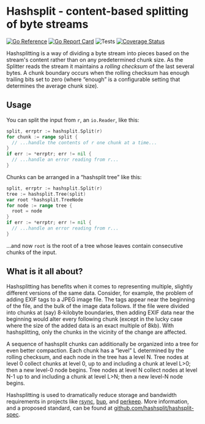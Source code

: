 # Hashsplit - content-based splitting of byte streams

[![Go Reference](https://pkg.go.dev/badge/github.com/bobg/hashsplit/v2.svg)](https://pkg.go.dev/github.com/bobg/hashsplit/v2)
[![Go Report Card](https://goreportcard.com/badge/github.com/bobg/hashsplit/v2)](https://goreportcard.com/report/github.com/bobg/hashsplit/v2)
![Tests](https://github.com/bobg/hashsplit/v2/actions/workflows/go.yml/badge.svg)
[![Coverage Status](https://coveralls.io/repos/github/bobg/hashsplit/v2/badge.svg?branch=master)](https://coveralls.io/github/bobg/hashsplit/v2?branch=master)

Hashsplitting is a way of dividing a byte stream into pieces
based on the stream's content rather than on any predetermined chunk size.
As the Splitter reads the stream it maintains a _rolling checksum_ of the last several bytes.
A chunk boundary occurs when the rolling checksum has enough trailing bits set to zero
(where “enough” is a configurable setting that determines the average chunk size).

## Usage

You can split the input from `r`,
an `io.Reader`,
like this:

```go
split, errptr := hashsplit.Split(r)
for chunk := range split {
  // ...handle the contents of r one chunk at a time...
}
if err := *errptr; err != nil {
  // ...handle an error reading from r...
}
```

Chunks can be arranged in a “hashsplit tree” like this:

```go
split, errptr := hashsplit.Split(r)
tree := hashsplit.Tree(split)
var root *hashsplit.TreeNode
for node := range tree {
  root = node
}
if err := *errptr; err != nil {
  // ...handle an error reading from r...
}
```

...and now `root` is the root of a tree whose leaves contain consecutive chunks of the input.

## What is it all about?

Hashsplitting has benefits when it comes to representing multiple,
slightly different versions of the same data.
Consider, for example, the problem of adding EXIF tags to a JPEG image file.
The tags appear near the beginning of the file, and the bulk of the image data follows.
If the file were divided into chunks at (say) 8-kilobyte boundaries,
then adding EXIF data near the beginning would alter every following chunk
(except in the lucky case where the size of the added data is an exact multiple of 8kb).
With hashsplitting, only the chunks in the vicinity of the change are affected.

A sequence of hashsplit chunks can additionally be organized into a tree for even better compaction.
Each chunk has a “level” L determined by the rolling checksum,
and each node in the tree has a level N.
Tree nodes at level 0 collect chunks at level 0,
up to and including a chunk at level L>0;
then a new level-0 node begins.
Tree nodes at level N collect nodes at level N-1
up to and including a chunk at level L>N;
then a new level-N node begins.

Hashsplitting is used to dramatically reduce storage and bandwidth requirements
in projects like
[rsync](https://rsync.samba.org/),
[bup](http://bup.github.io/),
and [perkeep](https://perkeep.org/).
More information,
and a proposed standard,
can be found at
[github.com/hashsplit/hashsplit-spec](https://github.com/hashsplit/hashsplit-spec).
